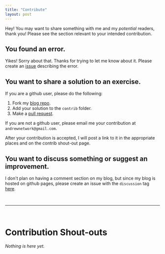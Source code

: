 ```yaml
---
title: "Contribute"
layout: post
---
```


Hey! You may want to share something with me and my *potential* readers, thank you! Please see the section relevant to your intended contribution. 

## You found an error. 
Yikes! Sorry about that. Thanks for trying to let me know about it. Please create an [issue](https://github.com/Andrewnetwork/lamb-the-lambda/issues) describing the error. 

## You want to share a solution to an exercise. 
If you are a github user, please do the following: 
1. Fork my [blog repo](https://github.com/Andrewnetwork/lamb-the-lambda). 
2. Add your solution to the `contrib` folder. 
3. Make a [pull request](https://github.com/Andrewnetwork/lamb-the-lambda/pulls).

If you are not a github user, please email me your contribution at `andrewnetwork@gmail.com`. 

After your contribution is accepted, I will post a link to it in the appropriate places and on the contrib shout-out page. 

## You want to discuss something or suggest an improvement. 
I don't plan on having a comment section on my blog, but since my blog is hosted on github pages, please create an issue with the `discussion` tag [here](https://github.com/Andrewnetwork/lamb-the-lambda/issues).  

<br/>

----

<br/>

# Contribution Shout-outs 

*Nothing is here yet.*